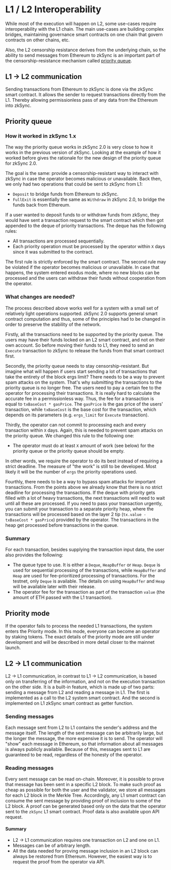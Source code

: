 # L1 / L2 Interoperability

While most of the execution will happen on L2, some use-cases require interoperability with the L1 chain. The main use-cases are building complex bridges, maintaining governance smart contracts on one chain that govern contracts on other chains, etc.

Also, the L2 censorship resistance derives from the underlying chain, so the ability to send messages from Ethereum to zkSync is an important part of the censorship-resistance mechanism called [priority queue](#priority-queue).

## L1 -> L2 communication

Sending transactions from Ethereum to zkSync is done via the zkSync smart contract. It allows the sender to request transactions directly from the L1. Thereby allowing permissionless pass of any data from the Ethereum into zkSync.

## Priority queue

### How it worked in zkSync 1.x

The way the priority queue works in zkSync 2.0 is very close to how it works in the previous version of zkSync. Looking at the example of how it worked before gives the rationale for the new design of the priority queue for zkSync 2.0.

The goal is the same: provide a censorship-resistant way to interact with zkSync in case the operator becomes malicious or unavailable. Back then, we only had two operations that could be sent to zkSync from L1:

- `Deposit` to bridge funds from Ethereum to zkSync.
- `FullExit` is essentially the same as `Withdraw` in zkSync 2.0, to bridge the funds back from Ethereum.

If a user wanted to deposit funds to or withdraw funds from zkSync, they would have sent a transaction request to the smart contract which then got appended to the deque of priority transactions. The deque has the following rules:

- All transactions are processed sequentially.
- Each priority operation must be processed by the operator within `X` days since it was submitted to the contract.

The first rule is strictly enforced by the smart contract. The second rule may be violated if the operator becomes malicious or unavailable. In case that happens, the system entered exodus mode, where no new blocks can be processed and the users can withdraw their funds without cooperation from the operator.

### What changes are needed?

The process described above works well for a system with a small set of relatively light operations supported. zkSync 2.0 supports general smart contract computation and thus, some of the principles had to be changed in order to preserve the stability of the network.

Firstly, all the transactions need to be supported by the priority queue. The users may have their funds locked on an L2 smart contract, and not on their own account. So before moving their funds to L1, they need to send an `Execute` transaction to zkSync to release the funds from that smart contract first.

Secondly, the priority queue needs to stay censorship-resistant. But imagine what will happen if users start sending a lot of transactions that take the entirety of the block ergs limit? There needs to be a way to prevent spam attacks on the system. That's why submitting the transactions to the priority queue is no longer free. The users need to pay a certain fee to the operator for processing their transactions. It is really hard to calculate the accurate fee in a permissionless way. Thus, the fee for a transaction is equal to `txBaseCost * gasPrice`. The `gasPrice` is the gas price of the users' transaction, while `txBaseCost` is the base cost for the transaction, which depends on its parameters (e.g. `ergs_limit` for `Execute` transaction).

Thirdly, the operator can not commit to processing each and every transaction within `X` days. Again, this is needed to prevent spam attacks on the priority queue. We changed this rule to the following one:

- The operator must do at least `X` amount of work (see below) for the priority queue or the priority queue should be empty.

In other words, we require the operator to do its best instead of requiring a strict deadline. The measure of "the work" is still to be developed. Most likely it will be the number of `ergs` the priority operations used.

Fourthly, there needs to be a way to bypass spam attacks for important transactions. From the points above we already know that there is no strict deadline for processing the transactions. If the deque with priority gets filled with a lot of heavy transactions, the next transactions will need to wait until all these are processed. If you need to pass your transaction urgently, you can submit your transaction to a separate priority heap, where the transactions will be processed based on the layer 2 tip (`tx.value - txBaseCost * gasPrice`) provided by the operator. The transactions in the heap get processed before transactions in the queue.

### Summary

For each transaction, besides supplying the transaction input data, the user also provides the following:

- The queue type to use. It is either a `Deque`, `HeapBuffer` or `Heap`. `Deque` is used for sequential processing of the transactions, while `HeapBuffer` and `Heap` are used for fee-prioritized processing of transactions. For the testnet, only `Deque` is available. The details on using `HeapBuffer` and `Heap` will be available later with their release.
- The operator fee for the transaction as part of the transaction `value` (the amount of ETH passed with the L1 transaction).

## Priority mode

If the operator fails to process the needed L1 transactions, the system enters the Priority mode. In this mode, everyone can become an operator by staking tokens. The exact details of the priority mode are still under development and will be described in more detail closer to the mainnet launch.

## L2 -> L1 communication

L2 -> L1 communication, in contrast to L1 -> L2 communication, is based only on transferring of the information, and not on the execution transaction on the other side. It is a built-in feature, which is made up of two parts: sending a message from L2 and reading a message in L1. The first is implemented as a call to the L2 system smart contract. And the second is implemented on L1 zkSync smart contract as getter function.

### Sending messages

Each message sent from L2 to L1 contains the sender's address and the message itself. The length of the sent message can be arbitrarily large, but the longer the message, the more expensive it is to send. The operator will "show" each message in Ethereum, so that information about all messages is always publicly available. Because of this, messages sent to L1 are guaranteed to be read, regardless of the honesty of the operator.

### Reading messages

Every sent message can be read on-chain. Moreover, it is possible to prove that message has been sent in a specific L2 block. To make such proof as cheap as possible for both the user and the validator, we store all messages for each L2 block in the Merkle Tree. Accordingly, any L1 smart contract can consume the sent message by providing proof of inclusion to some of the L2 block. A proof can be generated based only on the data that the operator sent to the `zkSync` L1 smart contract. Proof data is also available upon API request. 

#### Summary

- L2 -> L1 communication requires one transaction on L2 and one on L1.
- Messages can be of arbitrary length.
- All the data needed for proving message inclusion in an L2 block can always be restored from Ethereum. However, the easiest way is to request the proof from the operator via API.
